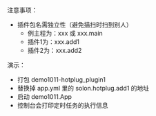 注意事项：

* 插件包名需独立性（避免描扫时扫到别人）
    * 例主程为：xxx 或 xxx.main
    * 插件1为：xxx.add1
    * 插件2为：xxx.add2


演示：

* 打包 demo1011-hotplug_plugin1
* 替换掉 app.yml 里的 solon.hotplug.add1 的地址
* 启动 demo1011.App
* 控制台会打印定时任务的执行信息